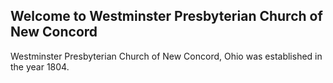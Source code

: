 ---
---
## Welcome to Westminster Presbyterian Church of New Concord

Westminster Presbyterian Church of New Concord, Ohio was established in the year 1804.
